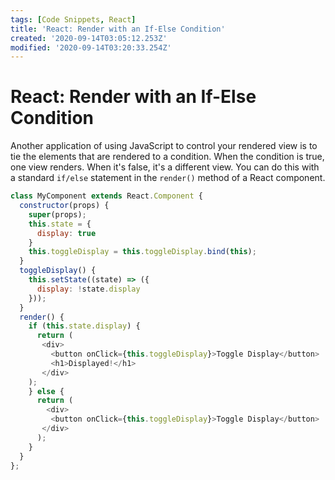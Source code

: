 ```yaml
---
tags: [Code Snippets, React]
title: 'React: Render with an If-Else Condition'
created: '2020-09-14T03:05:12.253Z'
modified: '2020-09-14T03:20:33.254Z'
---
```


React: Render with an If-Else Condition
=======================================

Another application of using JavaScript to control your rendered view is to tie the elements that are rendered to a condition. When the condition is true, one view renders. When it's false, it's a different view. You can do this with a standard `if/else` statement in the `render()` method of a React component.

```js
class MyComponent extends React.Component {
  constructor(props) {
    super(props);
    this.state = {
      display: true
    }
    this.toggleDisplay = this.toggleDisplay.bind(this);
  }
  toggleDisplay() {
    this.setState((state) => ({
      display: !state.display
    }));
  }
  render() {
    if (this.state.display) {
      return (
       <div>
         <button onClick={this.toggleDisplay}>Toggle Display</button>
         <h1>Displayed!</h1>
       </div>
    );
    } else {
      return (
        <div>
         <button onClick={this.toggleDisplay}>Toggle Display</button>
       </div>
      );
    }
  }
};
```
